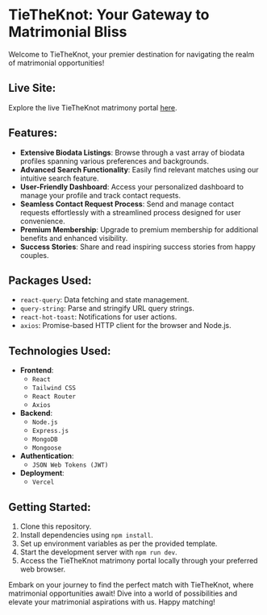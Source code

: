 # TieTheKnot: Your Gateway to Matrimonial Bliss

Welcome to TieTheKnot, your premier destination for navigating the realm of matrimonial opportunities!

## Live Site:

Explore the live TieTheKnot matrimony portal [here](https://tietheknot-3a6f0.web.app).

## Features:

- **Extensive Biodata Listings**: Browse through a vast array of biodata profiles spanning various preferences and backgrounds.
- **Advanced Search Functionality**: Easily find relevant matches using our intuitive search feature.
- **User-Friendly Dashboard**: Access your personalized dashboard to manage your profile and track contact requests.
- **Seamless Contact Request Process**: Send and manage contact requests effortlessly with a streamlined process designed for user convenience.
- **Premium Membership**: Upgrade to premium membership for additional benefits and enhanced visibility.
- **Success Stories**: Share and read inspiring success stories from happy couples.

## Packages Used:

- `react-query`: Data fetching and state management.
- `query-string`: Parse and stringify URL query strings.
- `react-hot-toast`: Notifications for user actions.
- `axios`: Promise-based HTTP client for the browser and Node.js.

## Technologies Used:

- **Frontend**:
  - `React`
  - `Tailwind CSS`
  - `React Router`
  - `Axios`
- **Backend**:
  - `Node.js`
  - `Express.js`
  - `MongoDB`
  - `Mongoose`
- **Authentication**:
  - `JSON Web Tokens (JWT)`
- **Deployment**:
  - `Vercel`

## Getting Started:

1. Clone this repository.
2. Install dependencies using `npm install`.
3. Set up environment variables as per the provided template.
4. Start the development server with `npm run dev`.
5. Access the TieTheKnot matrimony portal locally through your preferred web browser.

Embark on your journey to find the perfect match with TieTheKnot, where matrimonial opportunities await! Dive into a world of possibilities and elevate your matrimonial aspirations with us. Happy matching!
